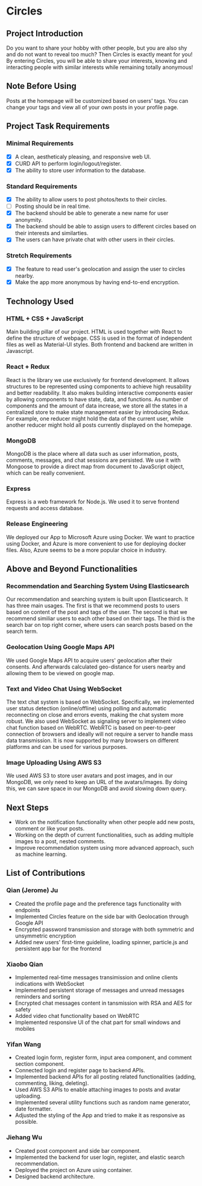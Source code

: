 # **Circles**

## **Project Introduction**
Do you want to share your hobby with other people, but you are also shy and do not want to reveal too much? Then Circles is exactly meant for you! By entering Circles, you will be able to share your interests, knowing and interacting people with similar interests while remaining totally anonymous!

## **Note Before Using**
Posts at the homepage will be customized based on users' tags. You can change your tags and view all of your own posts in your profile page.

## **Project Task Requirements**
### **Minimal Requirements**
- [x] A clean, aestheticaly pleasing, and responsive web UI.
- [x] CURD API to perform login/logout/register.
- [x] The ability to store user information to the database. 
### **Standard Requirements**
- [x] The ability to allow users to post photos/texts to their circles.
- [ ] Posting should be in real time.
- [x] The backend should be able to generate a new name for user anonymity.
- [x] The backend should be able to assign users to different circles based on their interests and similarties.
- [x] The users can have private chat with other users in their circles.
### **Stretch Requirements**
- [x] The feature to read user's geolocation and assign the user to circles nearby.
- [x] Make the app more anonymous by having end-to-end encryption.

## **Technology Used**
### **HTML + CSS + JavaScript**
Main building pillar of our project. HTML is used together with React to define the structure of webpage. CSS is used in the format of independent files as well as Material-UI styles. Both frontend and backend are written in Javascript.
### **React + Redux**
React is the library we use exclusively for frontend development. It allows structures to be represented using components to achieve high reusability and better readability. It also makes building interactive components easier by allowing components to have state, data, and functions. As number of components and the amount of data increase, we store all the states in a centralized store to make state management easier by introducing Redux. For example, one reducer might hold the data of the current user, while another reducer might hold all posts currently displayed on the homepage.   
### **MongoDB**
MongoDB is the place where all data such as user information, posts, comments, messages, and chat sessions are persisted. We use it with Mongoose to provide a direct map from document to JavaScript object, which can be really convenient. 
### **Express**
Express is a web framework for Node.js. We used it to serve frontend requests and access database.
### **Release Engineering**
We deployed our App to Microsoft Azure using Docker. We want to practice using Docker, and Azure is more convenient to use for deploying docker files. Also, Azure seems to be a more popular choice in industry.


## **Above and Beyond Functionalities**
### **Recommendation and Searching System Using Elasticsearch**
Our recommendation and searching system is built upon Elasticsearch. It has three main usages. The first is that we recommend posts to users based on content of the post and tags of the user. The second is that we recommend similiar users to each other based on their tags. The third is the search bar on top right corner, where users can search posts based on the search term.
### **Geolocation Using Google Maps API**
We used Google Maps API to acquire users' geolocation after their consents. And afterwards calculated geo-distance for users nearby and allowing them to be viewed on google map. 
### **Text and Video Chat Using WebSocket**
The text chat system is based on WebSocket. Specifically, we implemented user status detection (online/offline) using polling and automatic reconnecting on close and errors events, making the chat system more robust. We also used WebSocket as signaling server to implement video chat function based on WebRTC. WebRTC is based on peer-to-peer connection of browsers and ideally will not require a server to handle mass data transmission. It is now supported by many browsers on different platforms and can be used for various purposes.
### **Image Uploading Using AWS S3**
We used AWS S3 to store user avatars and post images, and in our MongoDB, we only need to keep an URL of the avatars/images. By doing this, we can save space in our MongoDB and avoid slowing down query.  

## **Next Steps**
- Work on the notification functionality when other people add new posts, comment or like your posts. 
- Working on the depth of current functionalities, such as adding multiple images to a post, nested comments.
- Improve recommendation system using more advanced approach, such as machine learning.

## **List of Contributions**
### **Qian (Jerome) Ju**
- Created the profile page and the preference tags functionality with endpoints
- Implemented Circles feature on the side bar with Geolocation through Google API
- Encrypted password transmission and storage with both symmetric and unsymmetric encryption 
- Added new users' first-time guideline, loading spinner, particle.js and persistent app bar for the frontend

### **Xiaobo Qian**
- Implemented real-time messages transimission and online clients indications with WebSocket
- Implemented persistent storage of messages and unread messages reminders and sorting
- Encrypted chat messages content in tansmission with RSA and AES for safety
- Added video chat functionality based on WebRTC
- Implemented responsive UI of the chat part for small windows and mobiles

### **Yifan Wang**
- Created login form, register form, input area component, and comment section component.
- Connected login and register page to backend APIs.
- Implemented backend APIs for all posting related functionalities (adding, commenting, liking, deleting).
- Used AWS S3 APIs to enable attaching images to posts and avatar uploading.
- Implemented several utility functions such as random name generator, date formatter.
- Adjusted the styling of the App and tried to make it as responsive as possible.

### **Jiehang Wu**
- Created post component and side bar component.
- Implemented the backend for user login, register, and elastic search recommendation.
- Deployed the project on Azure using container.
- Designed backend architecture.